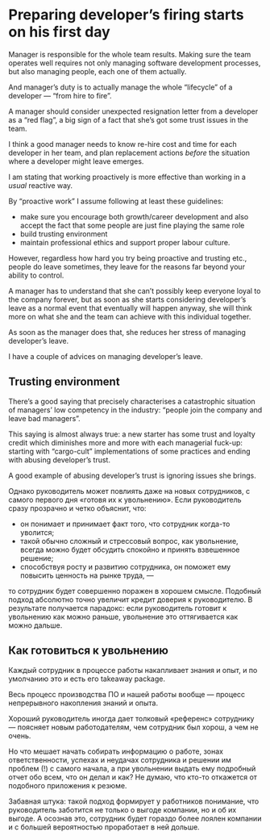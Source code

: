 # Preparing developer’s firing starts on his first day

Manager is responsible for the whole team results. Making sure the team operates well requires not only managing software development processes, but also managing people, each one of them actually.

And manager’s duty is to actually manage the whole “lifecycle” of a developer — “from hire to fire”.

A manager should consider unexpected resignation letter from a developer as a “red flag”, a big sign of a fact that she’s got some trust issues in the team.

I think a good manager needs to know re-hire cost and time for each developer in her team, and plan replacement actions _before_ the situation where a developer might leave emerges.

I am stating that working proactively is more effective than working in a _usual_ reactive way.

By “proactive work” I assume following at least these guidelines:
- make sure you encourage both growth/career development and also accept the fact that some people are just fine playing the same role
- build trusting environment
- maintain professional ethics and support proper labour culture.

However, regardless how hard you try being proactive and trusting etc., people do leave sometimes, they leave for the reasons far beyond your ability to control.

A manager has to understand that she can’t possibly keep everyone loyal to the company forever, but as soon as she starts considering developer’s leave as a normal event that eventually will happen anyway, she will think more on what she and the team can achieve with this individual together.

As soon as the manager does that, she reduces her stress of managing developer’s leave.

I have a couple of advices on managing developer’s leave.

## Trusting environment

There’s a good saying that precisely characterises a catastrophic situation of managers’ low competency in the industry: “people join the company and leave bad managers”.

This saying is almost always true: a new starter has some trust and loyalty credit which diminishes more and more with each managerial fuck-up: starting with “cargo-cult” implementations of some practices and ending with abusing developer’s trust.

A good example of abusing developer’s trust is ignoring issues she brings.


Однако руководитель может повлиять даже на новых сотрудников, с самого первого дня «готовя их к увольнению». Если руководитель сразу прозрачно и четко объяснит, что:
- он понимает и принимает факт того, что сотрудник когда-то уволится;
- такой обычно сложный и стрессовый вопрос, как увольнение, всегда можно будет обсудить спокойно и принять взвешенное решение;
- способствуя росту и развитию сотрудника, он поможет ему повысить ценность на рынке труда, —

то сотрудник будет совершенно поражен в хорошем смысле. Подобный подход абсолютно точно увеличит кредит доверия к руководителю. В результате получается парадокс: если руководитель готовит к увольнению как можно раньше, увольнение это оттягивается как можно дальше.

## Как готовиться к увольнению

Каждый сотрудник в процессе работы накапливает знания и опыт, и по умолчанию это и есть его takeaway package.

Весь процесс производства ПО и нашей работы вообще — процесс непрерывного накопления знаний и опыта.

Хороший руководитель иногда дает толковый «референс» сотруднику — поясняет новым работодателям, чем сотрудник был хорош, а чем не очень.

Но что мешает начать собирать информацию о работе, зонах ответственности, успехах и неудачах сотрудника и решении им проблем (!) с самого начала, а при увольнении выдать ему подробный отчет обо всем, что он делал и как? Не думаю, что кто-то откажется от подобного приложения к резюме.

Забавная штука: такой подход формирует у работников понимание, что руководитель заботится не только о выгоде компании, но и об их выгоде. А осознав это, сотрудник будет гораздо более лоялен компании и с большей вероятностью проработает в ней дольше.
